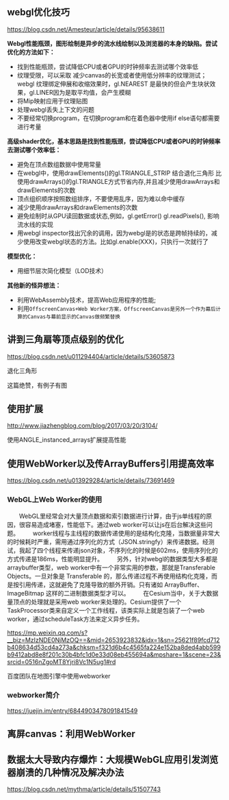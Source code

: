 ## webgl优化技巧

https://blog.csdn.net/Amesteur/article/details/95638611

**Webgl性能瓶颈，图形绘制是异步的流水线绘制以及浏览器的本身的缺陷。尝试优化的方法如下：**

- 找到性能瓶颈，尝试降低CPU或者GPU的时钟频率去测试哪个效率低
- 纹理受限，可以采取 减少canvas的长宽或者使用低分辨率的纹理测试；webgl 纹理绑定伸展和收缩效果时，gl.NEAREST 是最快的但会产生块状效果，gl.LINER因为是取平均值，会产生模糊
- 将Mip映射应用于纹理贴图
- 处理webgl丢失上下文的问题
- 不要经常切换program，在切换program和在着色器中使用if else语句都需要进行考量

**高级shader优化，基本思路是找到性能瓶颈，尝试降低CPU或者GPU的时钟频率去测试哪个效率低：**

- 避免在顶点数组数据中使用常量
- 在webgl中，使用drawElements()的gl.TRIANGLE_STRIP 结合退化三角形 比使用drawArrays()的gl.TRIANGLE方式节省内存,并且减少使用drawArrays和drawElements的次数
- 顶点组织顺序按照数组排序，不要使用乱序，因为难以命中缓存
- 减少使用drawArrays和drawElements的次数
- 避免绘制时从GPU读回数据或状态,例如，gl.getError() gl.readPixels(), 影响流水线的实现
- 用webgl inspector找出冗余的调用，因为webgl是的状态是跨帧持续的，减少使用改变webgl状态的方法。比如gl.enable(XXX)，只执行一次就行了

**模型优化：**

- 用细节层次简化模型（LOD技术）

**其他新的怪异想法：**

- 利用WebAssembly技术，提高Web应用程序的性能;
- 利用`OffscreenCanvas+Web Worker方案，OffscreenCanvas是另外一个作为幕后计算的Canvas与幕前显示的Canvas做频繁替换`

## 讲到三角扇等顶点级别的优化

https://blog.csdn.net/u011294404/article/details/53605873

退化三角形

这篇绝赞，有例子有图

## 使用扩展

http://www.jiazhengblog.com/blog/2017/03/20/3104/

使用ANGLE_instanced_arrays扩展提高性能

## 使用WebWorker以及传ArrayBuffers引用提高效率

https://blog.csdn.net/u013929284/article/details/73691469

### WebGL上Web Worker的使用

  WebGL里经常会对大量顶点数据和索引数据进行计算，由于js单线程的原因，很容易造成堵塞，性能低下。通过web worker可以让js在后台解决这些问题。
  worker线程与主线程的数据传递使用的是结构化克隆，当数据量非常大的时候耗时严重，需用通过序列化的方式（JSON.stringfy）来传递数据。经测试，我起了四个线程来传递json对象，不序列化的时候是602ms，使用序列化的方式传递是186ms，性能明显提升。
  另外，针对webgl的数据类型大多都是arraybuffer类型，web worker中有一个非常实用的参数，那就是Transferable Objects。一旦对象是 Transferable 的，那么传递过程不再使用结构化克隆，而是按引用传递，这就避免了克隆导致的额外开销。只有诸如 ArrayBuffer、ImageBitmap 这样的二进制数据类型才可以。
  在Cesium当中，关于大数据量顶点的处理就是采用web worker来处理的。Cesium提供了一个TaskProcessor类来自定义一个工作线程，该类实际上就是包装了一个web worker，通过scheduleTask方法来定义异步任务。

https://mp.weixin.qq.com/s?__biz=MzIzNDE0NjMzOQ==&mid=2653923832&idx=1&sn=25621f89fcd712b408634d53cd4a273a&chksm=f321d6b4c4565fa224e152ba8ded4abb599b9412abd8e8f201c30b4bfc1d0e33d08eb455694a&mpshare=1&scene=23&srcid=0516nZgoMT8Yjri8Vc1N5ug1#rd

百度团队在地图引擎中使用webworker

### webworker简介

https://juejin.im/entry/6844903478091841549

## 离屏canvas：利用WebWorker

## 数据太大导致内存爆炸：大规模WebGL应用引发浏览器崩溃的几种情况及解决办法

https://blog.csdn.net/mythma/article/details/51507743